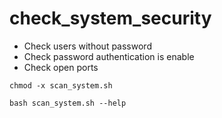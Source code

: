 # check_system_security
 - Check users without password
 - Check password authentication is enable
 - Check open ports
```shell
chmod -x scan_system.sh
```
```shell
bash scan_system.sh --help
```

